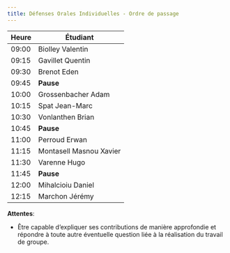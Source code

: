 ```yaml
---
title: Défenses Orales Individuelles - Ordre de passage 
---
```


| Heure   | Étudiant                |
|---------|-------------------------|
| 09:00   | Biolley	Valentin        | 
| 09:15   | Gavillet Quentin        | 
| 09:30   | Brenot Eden             |      
| 09:45   | **Pause**               |
| 10:00   | Grossenbacher Adam      |
| 10:15   | Spat Jean-Marc          | 
| 10:30   | Vonlanthen Brian        | 
| 10:45   | **Pause**               |  
| 11:00   | Perroud	Erwan           | 
| 11:15   | Montasell Masnou Xavier | 
| 11:30   | Varenne	Hugo            | 
| 11:45   | **Pause**               | 
| 12:00   | Mihalcioiu	Daniel      | 
| 12:15   | Marchon	Jérémy          | 


**Attentes**:
- Être capable d’expliquer ses contributions de manière approfondie et répondre à toute autre éventuelle question liée à la réalisation du travail de groupe.


